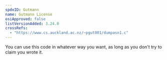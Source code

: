 ```yaml
---
spdxID: Gutmann
name: Gutmann License
osiApproved: false
listVersionAdded: 3.24.0
crossRefs: 
  - "https://www.cs.auckland.ac.nz/~pgut001/dumpasn1.c"
---
```


You can use this code in whatever way you want, as long as you don't try to claim you wrote it.
